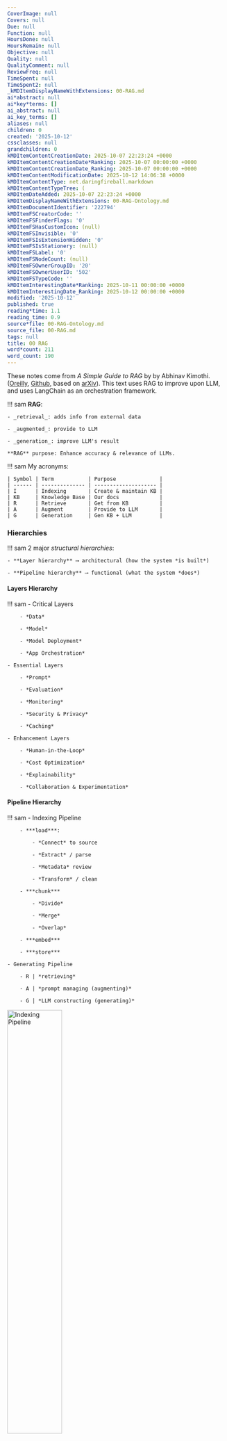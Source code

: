 ```yaml
---
CoverImage: null
Covers: null
Due: null
Function: null
HoursDone: null
HoursRemain: null
Objective: null
Quality: null
QualityComment: null
ReviewFreq: null
TimeSpent: null
TimeSpent2: null
_kMDItemDisplayNameWithExtensions: 00-RAG.md
ai*abstract: null
ai*key*terms: []
ai_abstract: null
ai_key_terms: []
aliases: null
children: 0
created: '2025-10-12'
cssclasses: null
grandchildren: 0
kMDItemContentCreationDate: 2025-10-07 22:23:24 +0000
kMDItemContentCreationDate*Ranking: 2025-10-07 00:00:00 +0000
kMDItemContentCreationDate_Ranking: 2025-10-07 00:00:00 +0000
kMDItemContentModificationDate: 2025-10-12 14:06:38 +0000
kMDItemContentType: net.daringfireball.markdown
kMDItemContentTypeTree: (
kMDItemDateAdded: 2025-10-07 22:23:24 +0000
kMDItemDisplayNameWithExtensions: 00-RAG-Ontology.md
kMDItemDocumentIdentifier: '222794'
kMDItemFSCreatorCode: ''
kMDItemFSFinderFlags: '0'
kMDItemFSHasCustomIcon: (null)
kMDItemFSInvisible: '0'
kMDItemFSIsExtensionHidden: '0'
kMDItemFSIsStationery: (null)
kMDItemFSLabel: '0'
kMDItemFSNodeCount: (null)
kMDItemFSOwnerGroupID: '20'
kMDItemFSOwnerUserID: '502'
kMDItemFSTypeCode: ''
kMDItemInterestingDate*Ranking: 2025-10-11 00:00:00 +0000
kMDItemInterestingDate_Ranking: 2025-10-12 00:00:00 +0000
modified: '2025-10-12'
published: true
reading*time: 1.1
reading_time: 0.9
source*file: 00-RAG-Ontology.md
source_file: 00-RAG.md
tags: null
title: 00 RAG
word*count: 211
word_count: 190
---
```


These notes come from *A Simple Guide to RAG* by by Abhinav Kimothi. ([Oreilly](https://learning.oreilly.com/library/view/a-simple-guide/9781633435858/OEBPS/Text/part-1.html), [Github](https://github.com/abhinav-kimothi/A-Simple-Guide-to-RAG), based on [arXiv](https://arxiv.org/abs/2005.11401)). This text uses RAG to improve upon LLM, and uses LangChain as an orchestration framework.

!!! sam
    **RAG**:

    - _retrieval_: adds info from external data

    - _augmented_: provide to LLM

    - _generation_: improve LLM's result

    **RAG** purpose: Enhance accuracy & relevance of LLMs.



!!! sam
    My acronyms:

    | Symbol | Term           | Purpose              |
    | ------ | -------------- | -------------------- |
    | I      | Indexing       | Create & maintain KB |
    | KB     | Knowledge Base | Our docs             |
    | R      | Retrieve       | Get from KB          |
    | A      | Augment        | Provide to LLM       |
    | G      | Generation     | Gen KB + LLM         |



### Hierarchies

!!! sam
    2 major *structural hierarchies*:

    - **Layer hierarchy** ⟶ architectural (how the system *is built*)

    - **Pipeline hierarchy** ⟶ functional (what the system *does*)



#### Layers Hierarchy

!!! sam
    - Critical Layers

        - *Data*

        - *Model*

        - *Model Deployment*

        - *App Orchestration*

    - Essential Layers

        - *Prompt*

        - *Evaluation*

        - *Monitoring*

        - *Security & Privacy*

        - *Caching*

    - Enhancement Layers

        - *Human-in-the-Loop*

        - *Cost Optimization*

        - *Explainability*

        - *Collaboration & Experimentation*



#### Pipeline Hierarchy
!!! sam
    - Indexing Pipeline

        - ***load***:

            - *Connect* to source

            - *Extract* / parse

            - *Metadata* review

            - *Transform* / clean

        - ***chunk***

            - *Divide*

            - *Merge*

            - *Overlap*

        - ***embed***

        - ***store***

    - Generating Pipeline

        - R | *retrieving*

        - A | *prompt managing (augmenting)*

        - G | *LLM constructing (generating)*






<img src="https://i.imgur.com/clHMu8p.png" alt="Indexing Pipeline" width="50%">
<img src="https://i.imgur.com/Ab8rMqF.png" alt="Generation Pipeline" width="50%">